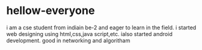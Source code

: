 # hellow-everyone
i am a cse student from indiain be-2 and eager to learn in the field.
i started web designing using html,css,java script,etc.
ialso started android development.
good in networking and algoritham

